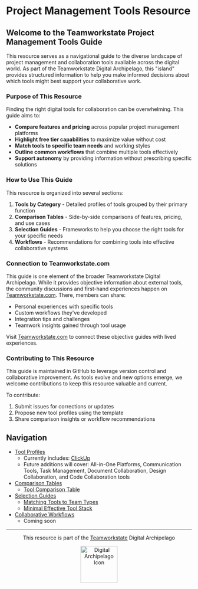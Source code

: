 # Project Management Tools Resource

## Welcome to the Teamworkstate Project Management Tools Guide

This resource serves as a navigational guide to the diverse landscape of project management and collaboration tools available across the digital world. As part of the Teamworkstate Digital Archipelago, this "island" provides structured information to help you make informed decisions about which tools might best support your collaborative work.

### Purpose of This Resource

Finding the right digital tools for collaboration can be overwhelming. This guide aims to:

- **Compare features and pricing** across popular project management platforms
- **Highlight free tier capabilities** to maximize value without cost
- **Match tools to specific team needs** and working styles
- **Outline common workflows** that combine multiple tools effectively
- **Support autonomy** by providing information without prescribing specific solutions

### How to Use This Guide

This resource is organized into several sections:

1. **Tools by Category** - Detailed profiles of tools grouped by their primary function
2. **Comparison Tables** - Side-by-side comparisons of features, pricing, and use cases
3. **Selection Guides** - Frameworks to help you choose the right tools for your specific needs
4. **Workflows** - Recommendations for combining tools into effective collaborative systems

### Connection to Teamworkstate.com

This guide is one element of the broader Teamworkstate Digital Archipelago. While it provides objective information about external tools, the community discussions and first-hand experiences happen on [Teamworkstate.com](https://teamworkstate.com). There, members can share:

- Personal experiences with specific tools
- Custom workflows they've developed
- Integration tips and challenges
- Teamwork insights gained through tool usage

Visit [Teamworkstate.com](https://teamworkstate.com) to connect these objective guides with lived experiences.

### Contributing to This Resource

This guide is maintained in GitHub to leverage version control and collaborative improvement. As tools evolve and new options emerge, we welcome contributions to keep this resource valuable and current.

To contribute:
1. Submit issues for corrections or updates
2. Propose new tool profiles using the template
3. Share comparison insights or workflow recommendations

## Navigation

- [Tool Profiles](./tools-by-category/)
  - Currently includes: [ClickUp](./tools-by-category/clickup.md)
  - Future additions will cover: All-in-One Platforms, Communication Tools, Task Management, Document Collaboration, Design Collaboration, and Code Collaboration tools
- [Comparison Tables](./comparison-tables/)
  - [Tool Comparison Table](./comparison-tables/tool-comparison.md)
- [Selection Guides](./selection-guides/)
  - [Matching Tools to Team Types](./selection-guides/matching-tools-to-team-types.md)
  - [Minimal Effective Tool Stack](./selection-guides/minimal-effective-tool-stack.md)
- [Collaborative Workflows](./workflows/)
  - Coming soon

---

<p align="center">This resource is part of the <a href="https://teamworkstate.com">Teamworkstate</a> Digital Archipelago</p>
<p align="center"><img src="https://teamworkstate.com/wp-content/uploads/2025/03/digital-archipelago-icon.png" width="100" alt="Digital Archipelago Icon"></p>
